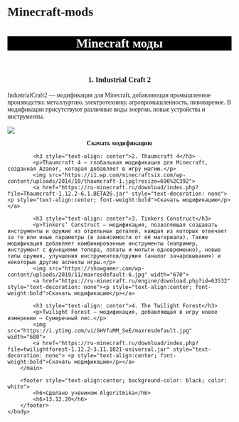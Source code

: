 # Minecraft-mods
<html>
    <title>Minecraft mods</title>
    <body style="font-family: calibri">
        <header style="background-color: black; color:white">
            <h1 style="text-align:center">Minecraft моды</h1>          
        </header>
        <main>
            <h3 style="text-align: center">1. Industrial Craft 2</h3>
            <p>IndustrialCraft2 — модификация для Minecraft, добавляющая промышленное производство: металлургию, электротехнику, агропромышленность, пивоварение. В модификации присутствуют различные виды энергии, новые устройства и инструменты.</p>
            <img src="https://minecraft-item.ru/uploads/posts/2019-02/1549460539_industrial-craft-2.jpg">
            <a href="https://minecraft-inside.ru/download/165350/" style="text-decoration: none"> <p style="text-align:center; font-weight:bold">Скачать модификацию</p></a>

            <h3 style="text-align: center">2. Thaumcraft 4</h3>
            <p>Thaumcraft 4 — глобальная модификация для Minecraft, созданная Azanor, которая добавляет в игру магию.</p>
            <img src="https://i1.wp.com/minecraftsix.com/wp-content/uploads/2014/10/thaumcraft-1.jpg?resize=696%2C392">
            <a href="https://ru-minecraft.ru/download/index.php?file=Thaumcraft-1.12.2-6.1.BETA26.jar" style="text-decoration: none"> <p style="text-align:center; font-weight:bold">Скачать модификацию</p></a>
            
            <h3 style="text-align: center">3. Tinkers Construct</h3>
            <p>Tinkers’ Construct — модификация, позволяющая создавать инструменты и оружие из отдельных деталей, каждая из которых отвечает за те или иные параметры (в зависимости от её материала). Также модификация добавляет комбинированные инструменты (например, инструмент с функциями топора, лопаты и мотыги одновременно), новые типы оружия, улучшения инструментов/оружия (аналог зачаровывания) и некоторые другие аспекты игры.</p>
            <img src="https://showgamer.com/wp-content/uploads/2019/11/maxresdefault-6.jpg" width="670">
            <a href="https://ru-minecraft.ru/engine/download.php?id=63532" style="text-decoration: none"><p style="text-align:center; font-weight:bold">Скачать модификацию</p></a>

            <h3 style="text-align: center">4. The Twilight Forest</h3>
            <p>Twilight Forest — модификация, добавляющая в игру новое измерение — Сумеречный лес.</p>
            <img src="https://i.ytimg.com/vi/GHVfuMM_SoE/maxresdefault.jpg" width="680">
            <a href="https://ru-minecraft.ru/download/index.php?file=twilightforest-1.12.2-3.11.1021-universal.jar" style="text-decoration: none"> <p style="text-align:center; font-weight:bold">Скачать модификацию</p></a>
        </main>

        <footer style="text-align:center; background-color: black; color: white">
            <h6>Сделано учеником Algoritmika</h6>
            <h6>13.12.20</h6>
        </footer>
    </body>
</html>
